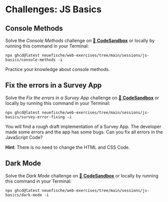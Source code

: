 # Challenges: JS Basics

## Console Methods

Solve the _Console Methods_ challenge on
[🔗 **CodeSandbox**](https://codesandbox.io/s/github/neuefische/web-exercises/tree/main/sessions/js-basics/console-methods?file=/js/index.js)
or locally by running this command in your Terminal:

```
npx ghcd@latest neuefische/web-exercises/tree/main/sessions/js-basics/console-methods -i
```

Practice your knowledge about console methods.

## Fix the errors in a Survey App

Solve the _Fix the errors in a Survey App_ challenge on
[🔗 **CodeSandbox**](https://codesandbox.io/s/github/neuefische/web-exercises/tree/main/sessions/js-basics/survey-error-fixing?file=/js/index.js)
or locally by running this command in your Terminal:

```
npx ghcd@latest neuefische/web-exercises/tree/main/sessions/js-basics/survey-error-fixing -i
```

You will find a rough draft implementation of a Survey App. The developer made some errors and the
app has some bugs. Can you fix all errors in the JavaScript Code?

**Hint**: There is no need to change the HTML and CSS Code.

## Dark Mode

Solve the _Dark Mode_ challenge on
[🔗 **CodeSandbox**](https://codesandbox.io/s/github/neuefische/web-exercises/tree/main/sessions/js-basics/dark-mode?file=/README.md)
or locally by running this command in your Terminal:

```
npx ghcd@latest neuefische/web-exercises/tree/main/sessions/js-basics/dark-mode -i
```
